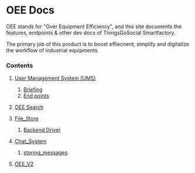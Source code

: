 # OEE Docs

OEE stands for "Over Equipment Efficiency", and this site documents the features, endpoints & other dev docs of ThingsGoSocial Smartfactory.

The primary job of this product is to boost effiecnent, simplify and digitalize the workflow of industrial equipments.

### Contents

1. [User Management System (UMS)](https://b19kiit.github.io/OEE_DOCS/User_Management_System_(UMS))
    1. [Briefing](https://b19kiit.github.io/OEE_DOCS/User_Management_System_(UMS)#introduction)
    2. [End points](https://b19kiit.github.io/OEE_DOCS/User_Management_System_(UMS)#endpoints)

2. [OEE Search](https://b19kiit.github.io/OEE_DOCS/OEE_Search)

3. [File_Store](https://b19kiit.github.io/OEE_DOCS/File_Store)
    1. [Backend Driver](./File_Store_components/bk_driver)

4. [Chat_System](https://b19kiit.github.io/OEE_DOCS/ChatSystem)
    1. [storing_messages](https://b19kiit.github.io/OEE_DOCS/Chat_System/storing_messages)

5. [OEE_V2](/OEE_DOCS/oee_v2/)
